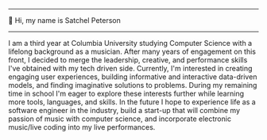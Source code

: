 ________________________________
👋 Hi, my name is Satchel Peterson
________________________________
I am a third year at Columbia University studying Computer Science 
with a lifelong background as a musician. After many years of engagement on this front, 
I decided to merge the leadership, creative, and performance skills I've obtained with my 
tech driven side. Currently, I'm interested in creating engaging user experiences, building 
informative and interactive data-driven models, and finding imaginative solutions to problems.
During my remaining time in school I'm eager to explore these interests further while learning 
more tools, languages, and skills. In the future I hope to experience life as a software 
engineer in the industry, build a start-up that will combine my passion of music with computer
science, and incorporate electronic music/live coding into my live performances.
